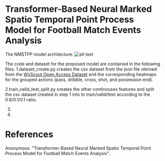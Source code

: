 # Transformer-Based Neural Marked Spatio Temporal Point Process Model for Football Match Events Analysis
The NMSTPP model architecture:
![alt text](https://anonymous.4open.science/r/NMSTPP/NMSTPP.png?raw=true)

The code and dataset for the proposed model are contained in the following files.
1.dataset_create.py creates the csv dataset from the json file retrived from the [WyScout Open Access Dataset](https://figshare.com/ndownloader/files/14464685/events.zip) and the corresponding heatmaps for the grouped actions (pass, dribble, cross, shot, and possession end).

2.train_valid_test_split.py creates the other continouses features and split the csv dataset created in step 1 into to train/valid/test according to the 0.8/0.1/0.1 ratio.

3.

4.

# References
Anonymous. "Transformer-Based Neural Marked Spatio Temporal Point Process Model for Football Match Events Analysis". 
